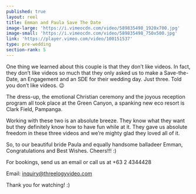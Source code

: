 ```yaml
---
published: true
layout: reel
title: Emman and Paula Save The Date
image-large: 'https://i.vimeocdn.com/video/589835498_1920x700.jpg'
image-small: 'https://i.vimeocdn.com/video/589835498_750x500.jpg'
link: 'https://player.vimeo.com/video/100151537'
type: pre-wedding
section-rank: 5
---
```

One thing we learned about this couple is that they don’t like videos. In fact, they don’t like videos so much that they only asked us to make a Save-the-Date, an Engagement and an SDE for their wedding day. Just three. Told you don’t like videos. 😉

The dress-up, the emotional Christian ceremony and the joyous reception program all took place at the Green Canyon, a spanking new eco resort is Clark Field, Pampanga.

Working with these two is an absolute breeze. They know what they want but they definitely know how to have fun while at it. They gave us absolute freedom in these three videos and we’re mighty glad they loved all of it.

So, to our beautiful bride Paula and equally handsome balladeer Emman, Congratulations and Best Wishes. Cheers!!! :)

For bookings, send us an email or call us at +63 2 4344428

Email: inquiry@threelogyvideo.com

Thank you for watching! :)
